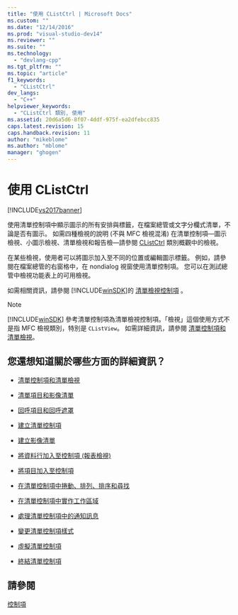 ```yaml
---
title: "使用 CListCtrl | Microsoft Docs"
ms.custom: ""
ms.date: "12/14/2016"
ms.prod: "visual-studio-dev14"
ms.reviewer: ""
ms.suite: ""
ms.technology: 
  - "devlang-cpp"
ms.tgt_pltfrm: ""
ms.topic: "article"
f1_keywords: 
  - "CListCtrl"
dev_langs: 
  - "C++"
helpviewer_keywords: 
  - "CListCtrl 類別, 使用"
ms.assetid: 20d6a5d6-8f07-4ddf-975f-ea2dfebcc835
caps.latest.revision: 15
caps.handback.revision: 11
author: "mikeblome"
ms.author: "mblome"
manager: "ghogen"
---
```

# 使用 CListCtrl
[!INCLUDE[vs2017banner](../assembler/inline/includes/vs2017banner.md)]

使用清單控制項中顯示圖示的所有安排與標籤，在檔案總管或文字分欄式清單，不論是否有圖示。  如需四種檢視的說明 \(不與 MFC 檢視混淆\) 在清單控制項—圖示檢視、小圖示檢視、清單檢視和報告檢—請參閱 [CListCtrl](../mfc/reference/clistctrl-class.md) 類別概觀中的檢視。  
  
 在某些檢視，使用者可以將圖示加入至不同的位置或編輯圖示標籤。  例如，請參閱在檔案總管的右窗格中，在 nondialog 視窗使用清單控制項。  您可以在測試總管中檢視功能表上的可用檢視。  
  
 如需相關資訊，請參閱 [!INCLUDE[winSDK](../atl/includes/winsdk_md.md)]的 [清單檢視控制項](http://msdn.microsoft.com/library/windows/desktop/bb774735) 。  
  
> [!NOTE]
>  [!INCLUDE[winSDK](../atl/includes/winsdk_md.md)] 參考清單控制項為清單檢視控制項。「檢視」這個使用方式不是指 MFC 檢視類別，特別是 `CListView`。  如需詳細資訊，請參閱 [清單控制項和清單檢視](../mfc/list-control-and-list-view.md)。  
  
## 您還想知道關於哪些方面的詳細資訊？  
  
-   [清單控制項和清單檢視](../mfc/list-control-and-list-view.md)  
  
-   [清單項目和影像清單](../mfc/list-items-and-image-lists.md)  
  
-   [回呼項目和回呼遮罩](../mfc/callback-items-and-the-callback-mask.md)  
  
-   [建立清單控制項](../mfc/creating-the-list-control.md)  
  
-   [建立影像清單](../mfc/creating-the-image-lists.md)  
  
-   [將資料行加入至控制項 \(報表檢視\)](../mfc/adding-columns-to-the-control-report-view.md)  
  
-   [將項目加入至控制項](../mfc/adding-items-to-the-control.md)  
  
-   [在清單控制項中捲動、排列、排序和尋找](../mfc/scrolling-arranging-sorting-and-finding-in-list-controls.md)  
  
-   [在清單控制項中實作工作區域](../mfc/implementing-working-areas-in-list-controls.md)  
  
-   [處理清單控制項中的通知訊息](../mfc/processing-notification-messages-in-list-controls.md)  
  
-   [變更清單控制項樣式](../mfc/changing-list-control-styles.md)  
  
-   [虛擬清單控制項](../mfc/virtual-list-controls.md)  
  
-   [終結清單控制項](../mfc/destroying-the-list-control.md)  
  
## 請參閱  
 [控制項](../mfc/controls-mfc.md)